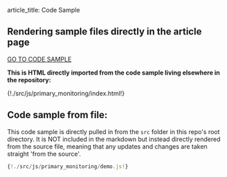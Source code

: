 article_title: Code Sample

## Rendering sample files directly in the article page

<a href="https://github.com/gidven/saxo-openapi-guide/tree/master/src/js/primary_monitoring"> GO TO CODE SAMPLE</a>

**This is HTML directly imported from the code sample living elsewhere in the repository:**

{!./src/js/primary_monitoring/index.html!}
<script>{!./src/js/primary_monitoring/boilerplate.js!}</script>
<script>{!./src/js/primary_monitoring/demo.js!}</script>

## Code sample from file:

This code sample is directly pulled in from the `src` folder in this repo's root directory. It is NOT included in the markdown but instead directly rendered from the source file, meaning that any updates and changes are taken straight 'from the source'.

```JavaScript tab='JS'
{!./src/js/primary_monitoring/demo.js!}
```
